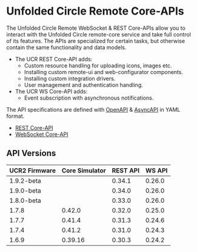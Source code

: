 # Unfolded Circle Remote Core-APIs

The Unfolded Circle Remote WebSocket & REST Core-APIs allow you to interact with the Unfolded Circle remote-core service
and take full control of its features. The APIs are specialized for certain tasks, but otherwise contain the same
functionality and data models.

- The UCR REST Core-API adds:
    - Custom resource handling for uploading icons, images etc.
    - Installing custom remote-ui and web-configurator components.
    - Installing custom integration drivers.
    - User management and authentication handling.
- The UCR WS Core-API adds:
    - Event subscription with asynchronous notifications.

The API specifications are defined with [OpenAPI](https://swagger.io/specification/) & [AsyncAPI](https://www.asyncapi.com/)
in YAML format.

- [REST Core-API](rest)
- [WebSocket Core-API](websocket)

## API Versions

| UCR2 Firmware | Core Simulator | REST API | WS API |
|---------------|----------------|----------|--------|
| 1.9.2-beta    |                | 0.34.1   | 0.26.0 |
| 1.9.0-beta    |                | 0.34.0   | 0.26.0 |
| 1.8.0-beta    |                | 0.33.0   | 0.26.0 |
| 1.7.8         | 0.42.0         | 0.32.0   | 0.25.0 |
| 1.7.7         | 0.41.4         | 0.31.3   | 0.24.6 |
| 1.7.4         | 0.41.2         | 0.31.0   | 0.24.3 |
| 1.6.9         | 0.39.16        | 0.30.3   | 0.24.2 |
